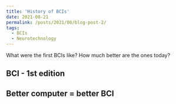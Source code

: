 ```yaml
---
title: 'History of BCIs'
date: 2021-08-21
permalink: /posts/2021/08/blog-post-2/
tags:
  - BCIs
  - Neurotechnology
---
```


What were the first BCIs like? How much better are the ones today?

BCI - 1st edition
------

Better computer = better BCI
------
